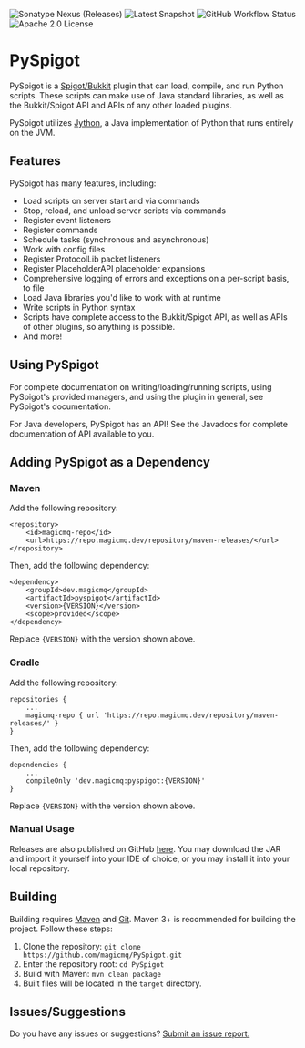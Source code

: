 ![Sonatype Nexus (Releases)](https://img.shields.io/nexus/r/dev.magicmq/pyspigot?nexusVersion=3&server=https%3A%2F%2Frepo.magicmq.dev)
![Latest Snapshot](https://img.shields.io/badge/dynamic/xml?color=orange&label=Latest%20Snapshot&query=%2F%2Fmetadata%2Fversioning%2Fversions%2Fversion%5Blast()%5D&url=https%3A%2F%2Frepo.magicmq.dev%2Frepository%2Fmaven-snapshots%2Fdev%2Fmagicmq%2Fpyspigot%2Fmaven-metadata.xml)
![GitHub Workflow Status](https://img.shields.io/github/actions/workflow/status/magicmq/PySpigot/maven.yml?branch=master)
![Apache 2.0 License](https://img.shields.io/github/license/magicmq/ItemAPI)

# PySpigot
PySpigot is a [Spigot/Bukkit](https://www.spigotmc.org/) plugin that can load, compile, and run Python scripts. These scripts can make use of Java standard libraries, as well as the Bukkit/Spigot API and APIs of any other loaded plugins.

PySpigot utilizes [Jython](https://www.jython.org/), a Java implementation of Python that runs entirely on the JVM.

## Features

PySpigot has many features, including:
- Load scripts on server start and via commands
- Stop, reload, and unload server scripts via commands
- Register event listeners
- Register commands
- Schedule tasks (synchronous and asynchronous)
- Work with config files
- Register ProtocolLib packet listeners
- Register PlaceholderAPI placeholder expansions
- Comprehensive logging of errors and exceptions on a per-script basis, to file
- Load Java libraries you'd like to work with at runtime
- Write scripts in Python syntax
- Scripts have complete access to the Bukkit/Spigot API, as well as APIs of other plugins, so anything is possible.
- And more!

## Using PySpigot

For complete documentation on writing/loading/running scripts, using PySpigot's provided managers, and using the plugin in general, see PySpigot's documentation.

For Java developers, PySpigot has an API! See the Javadocs for complete documentation of API available to you.

## Adding PySpigot as a Dependency

### Maven

Add the following repository:
```
<repository>
    <id>magicmq-repo</id>
    <url>https://repo.magicmq.dev/repository/maven-releases/</url>
</repository>
```
Then, add the following dependency:
```
<dependency>
    <groupId>dev.magicmq</groupId>
    <artifactId>pyspigot</artifactId>
    <version>{VERSION}</version>
    <scope>provided</scope>
</dependency>
```
Replace `{VERSION}` with the version shown above.

### Gradle

Add the following repository:
```
repositories {
    ...
    magicmq-repo { url 'https://repo.magicmq.dev/repository/maven-releases/' }
}
```
Then, add the following dependency:
```
dependencies {
    ...
    compileOnly 'dev.magicmq:pyspigot:{VERSION}'
}
```
Replace `{VERSION}` with the version shown above.

### Manual Usage

Releases are also published on GitHub [here](https://github.com/magicmq/PySpigot/releases). You may download the JAR and import it yourself into your IDE of choice, or you may install it into your local repository.

## Building

Building requires [Maven](https://maven.apache.org/) and [Git](https://git-scm.com/). Maven 3+ is recommended for building the project. Follow these steps:

1. Clone the repository: `git clone https://github.com/magicmq/PySpigot.git`
2. Enter the repository root: `cd PySpigot`
3. Build with Maven: `mvn clean package`
4. Built files will be located in the `target` directory.

## Issues/Suggestions

Do you have any issues or suggestions? [Submit an issue report.](https://github.com/magicmq/PySpigot/issues/new)
